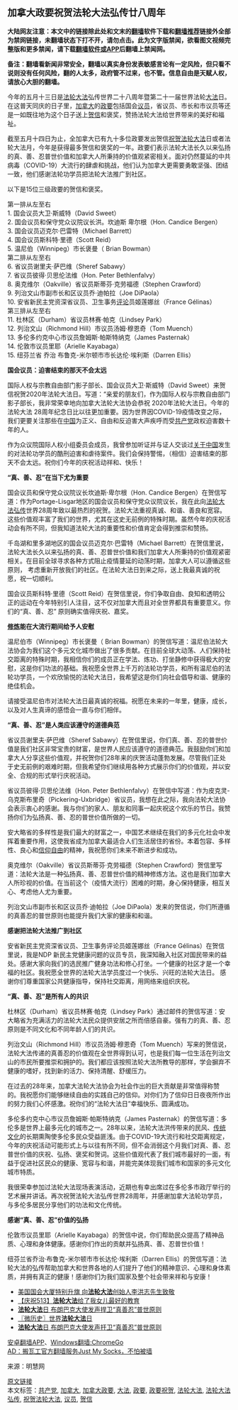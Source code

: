  <h2>加拿大政要祝贺法轮大法弘传廿八周年</h2> <p class="notice"><b>大陆网友注意：本文中的链接除此处和文末的<a href="https://github.com/bannedbook/fanqiang" >翻墙</a>软件下载和<a href="https://github.com/killgcd/justmysocks/blob/master/README.md">翻墙推荐</a>链接外全部为禁网链接，未翻墙状态下打不开，请勿点击。此为文字版禁闻，欲看图文视频完整版和更多禁闻，请下载<a href="https://github.com/bannedbook/fanqiang">翻墙软件或APP</a>后翻墙上禁闻网。</p><p>备注：翻墙看新闻非常安全，翻墙以真实身份发表敏感言论有一定风险，但只看不说则没有任何风险，翻的人太多，政府管不过来，也不管。信息自由是天赋人权，请放心大胆的翻墙。</b></p>  <div class="entry"> <p>今年的五月十三日是<a href="https://www.bannedbook.org/bnews/tag/%e6%b3%95%e8%bd%ae%e5%a4%a7%e6%b3%95/" class="st_tag internal_tag" rel="tag" title="标签 法轮大法 下的日志">法轮大法</a>弘传世界二十八周年暨第二十一届世界法轮<a href="https://www.bannedbook.org/bnews/tag/%E5%A4%A7%E6%B3%95/" class="st_tag internal_tag" rel="tag" title="标签 大法 下的日志">大法</a>日。在这普天同庆的日子里，<a href="https://www.bannedbook.org/bnews/tag/%e5%8a%a0%e6%8b%bf%e5%a4%a7/" class="st_tag internal_tag" rel="tag" title="标签 加拿大 下的日志">加拿大</a>的<a href="https://www.bannedbook.org/bnews/tag/%E6%94%BF%E8%A6%81/" class="st_tag internal_tag" rel="tag" title="标签 政要 下的日志">政要</a>包括国会<a href="https://www.bannedbook.org/bnews/tag/%e8%ae%ae%e5%91%98/" class="st_tag internal_tag" rel="tag" title="标签 议员 下的日志">议员</a>，省议员、市长和市议员等还是一如既往地为这个日子送上<a href="https://www.bannedbook.org/bnews/tag/%E8%B4%BA%E4%BF%A1/" class="st_tag internal_tag" rel="tag" title="标签 贺信 下的日志">贺信</a>和褒奖，赞扬法轮大法给世界带来的美好和福祉。</p> <p>截至五月十四日为止，全加拿大已有九十多位政要发出贺信<a href="https://www.bannedbook.org/bnews/tag/%E7%A5%9D%E8%B4%BA%E6%B3%95%E8%BD%AE%E5%A4%A7%E6%B3%95/" class="st_tag internal_tag" rel="tag" title="标签 祝贺法轮大法 下的日志">祝贺法轮大法</a>日或者法轮大法月，今年是获得最多贺信和褒奖的一年。政要们表示法轮大法长久以来弘扬的真、善、忍普世价值和加拿大人所秉持的价值观紧密相关。面对仍然蔓延的中共病毒（COVID-19）大流行的肆虐和挑战，他们认为加拿大更需要勇敢坚强、团结一致，他们感谢法轮功学员把法轮大法推广到社区。</p> <p>以下是15位三级政要的贺信和褒奖。</p> <p></p> <p>第一排从左至右<br /> 1. 国会议员大卫·斯威特（David Sweet）<br /> 2. 国会议员和保守党众议院议长洪。坎迪斯 卑尔根（Hon. Candice Bergen）<br /> 3. 国会议员迈克尔·巴雷特（Michael Barrett）<br /> 4. 国会议员斯科特·里德（Scott Reid）<br /> 5. 温尼伯（Winnipeg）市长褒曼（ Brian Bowman）<br /> 第二排从左至右<br /> 6. 省议员谢里夫·萨巴维（Sheref Sabawy）<br /> 7. 省议员彼得·贝思伦法维（Hon. Peter Bethlenfalvy）<br /> 8. 奥克维尔（Oakville）省议员斯蒂芬·克劳福德（Stephen Crawford）<br /> 9. 列治文山市副市长和区议员乔·迪帕拉（Joe DiPaola）<br /> 10. 安省新民主党资深省议员、卫生事务<span class='wp_keywordlink_affiliate'><a href="https://www.bannedbook.org/bnews/comments/" title="新闻评论" target="_blank">评论</a></span>员姬莲娜丝（France Gélinas）<br /> 第三排从左至右<br /> 11. 杜林区（Durham）省议员林赛·帕克（Lindsey Park）<br /> 12. 列治文山（Richmond Hill）市议员汤姆·穆恩奇（Tom Muench）<br /> 13. 多伦多约克中心市议员詹姆斯·帕斯特纳克（James Pasternak）<br /> 14. 伦敦市议员里耶（Arielle Kayabaga）<br /> 15. 纽芬兰省 乔治 布鲁克-米尔顿市市长达伦·埃利斯（Darren Ellis）</p> <p><strong>国会议员：迫害结束的那天不会太远</strong></p> <p></p> <p>国际人权与宗教自由部门影子部长、国会议员大卫·斯威特（David Sweet）来贺信祝贺2020年法轮大法日。写道：“亲爱的朋友们，作为国际人权与宗教自由部门影子部长，我非常荣幸地向加拿大法轮大法协会恭祝 2020年法轮大法日。今年的法轮大法 28周年纪念日比以往更加重要。因为世界因COVID-19疫情改变之际，我们更要关注那些在<span class='wp_keywordlink_affiliate'><a href="https://www.bannedbook.org/" title="中国" target="_blank">中国</a></span>为正义、自由和反迫害大声疾呼而受<a href="https://www.bannedbook.org/bnews/tag/%e5%85%b1%e4%ba%a7%e5%85%9a/" class="st_tag internal_tag" rel="tag" title="标签 共产党 下的日志">共产党</a>政权迫害数十年的人。</p> <p>作为众议院国际人权小组委员会成员，我曾参加听证并与证人交谈过<span class='wp_keywordlink'><a href="https://www.bannedbook.org/forum2/topic19.html" title="关于中国的一百个常识" target="_blank">关于中国</a></span>发生的对法轮功学员的酷刑迫害和虐待案件。我们会保持警惕，（相信）迫害结束的那天不会太远。祝你们今年的庆祝活动祥和、快乐！</p> <p><strong>“真、善、忍”在当下尤为重要</strong></p> <p></p> <p>国会议员和保守党众议院议长坎迪斯·卑尔根（Hon. Candice Bergen）在贺信写道：作为Portage-Lisgar地区的国会议员和保守党众议院议长，我在此向<a href="https://www.bannedbook.org/bnews/tag/%E6%B3%95%E8%BD%AE%E5%A4%A7%E6%B3%95%E5%BC%98%E4%BC%A0/" class="st_tag internal_tag" rel="tag" title="标签 法轮大法弘传 下的日志">法轮大法弘传</a>世界28周年致以最热烈的祝贺。法轮大法重视真诚、和谐、善良和宽容。这些价值观丰富了我们的世界，尤其在这史无前例的特殊时期。虽然今年的庆祝活动会有所不同，但我知道法轮大法的重要性和价值肯定会得到推崇和赞扬。</p>  <p></p> <p>千岛湖和里多湖地区的国会议员迈克尔·巴雷特（Michael Barrett）在贺信里说，法轮大法长久以来弘扬的真、善、忍普世价值和我们加拿大人所秉持的价值观紧密相关。在目前全球寻求各种方式阻止疫情蔓延的动荡时期，加拿大人可以遵循这些原则， 考虑重新开放我们的社区。在法轮大法日到来之际，送上我最真诚的祝愿，祝一切顺利。</p> <p></p> <p>国会议员斯科特·里德（Scott Reid）在贺信里说，你们争取自由、良知和透明公正的运动在今年特别引人注目，这不仅对加拿大而且对全世界都具有重要意义。你们的“真、善、忍” 原则确实值得庆祝、嘉奖。</p> <p><strong><span class='wp_keywordlink'><a href="https://www.qi-gong.me/" title="气功修炼网" target="_blank">修炼</a></span>能在大流行期间给予人安慰</strong></p> <p></p> <p>温尼伯市（Winnipeg）市长褒曼（ Brian Bowman）的贺信写道：温尼伯法轮大法协会为我们这个多元文化城市做出了很多贡献。在目前全球大动荡、人们保持社交距离的特殊时期，我相信你们的成员正在学法、炼功、打坐静修中获得极大的安慰，这是你们功法的基础。我祝愿全世界上千万的法轮功学员，和所有温尼伯的法轮功学员，一个欢欣愉悦的法轮大法日，我希望这是你们向社会倡导和谐、健康的绝佳机会。</p> <p>请接受温尼伯市对法轮大法日最真诚的祝福。祝愿在未来的一年里，健康，成长，以及对人生真谛的感悟会一直与你们相伴。</p> <p><strong>“真、善、忍”是人类应该遵守的道德典范</strong></p> <p></p> <p>省议员谢里夫·萨巴维（Sheref Sabawy）在贺信里说，你们真、善、忍的普世价值是我们社区非常宝贵的财富，是世界人民应该遵守的道德典范。我鼓励你们和加拿大人分享这些价值观，并祝贺你们28年来的庆贺活动蓬勃发展。尽管我们正处于史无前例的艰难时期，但我希望你们继续用各种方式展示你们的价值观，并以安全、合规的形式举行庆祝活动。</p> <p></p>  <p>省议员彼得·贝思伦法维（Hon. Peter Bethlenfalvy）在贺信中写道：作为皮克灵-乌克斯布里奇（Pickering-Uxbridge）省议员，我想在此之际，我向法轮大法协会表示衷心的感谢。我与你们的家人、朋友和同事一起庆祝这个欢乐的节日。我赞扬你们为弘扬真、善、忍的普世价值所做的一切。</p> <p>安大略省的多样性是我们最大的财富之一，中国艺术继续在我们的多元化社会中发挥着重要作用，这使我省成为加拿大最适合人们生活居住的省份。本着包容、多样性、良心和<span class='wp_keywordlink'><a href="https://www.bannedbook.org/forum11/topic307.html" title="禁片：在中国宗教信仰自由吗？" target="_blank">信仰自由</a></span>的精神，我祝愿你们未来不断进步和成功。</p> <p></p> <p>奥克维尔（Oakville）省议员斯蒂芬·克劳福德（Stephen Crawford）贺信里写道：法轮大法是一种弘扬真、善、忍普世价值的精神修炼方法。这也是我们加拿大人所珍视的价值。在当前这个（疫情大流行）困难的时期，身心保持健康，相互关心、考虑他人尤为重要。</p> <p></p> <p>列治文山市副市长和区议员乔·迪帕拉（Joe DiPaola）发来的贺信说，你们所遵循的真善忍的普世原则也能提升我们大家的健康和和谐。</p> <p><strong>感谢把法轮大法推广到社区</strong></p> <p></p> <p>安省新民主党资深省议员、卫生事务评论员姬莲娜丝（France Gélinas）在贺信里说，我是NDP 新民主党健康问题的议员专员，我深知融入社区对国民带来的益处。感谢大家向我们的选民推广健身功法和修心打坐。一个健康的社区才是一个幸福的社区。我祝愿全世界的法轮大法学员度过一个快乐、兴旺的法轮大法日。 感谢你们尊重国家公共健康指导，保持社交距离，用网络来组织庆祝。</p> <p><strong>“真、善、忍”是所有人的共识</strong></p> <p></p> <p>杜林区（Durham）省议员林赛·帕克（Lindsey Park）通过邮件的贺信写道：安大略省为充满活力的法轮大法民众提供安居之所而倍感自豪。强有力的真、善、忍原则是不同文化和不同年龄人们的共识。</p>  <p></p> <p>列治文山（Richmond Hill）市议员汤姆·穆恩奇（Tom Muench）写来的贺信说，法轮大法传递的真善忍的价值观在全世界得到认可，也是我们每一位生活在列治文山的市民所要推崇和拥护的。我们都应该按照法轮大法所教导的那样，学会摒弃不健康的嗜好，找到新的活力、保持清醒、舒缓压力。</p> <p>在过去的28年来，加拿大法轮大法协会为社会作出的巨大贡献是非常值得称赞的。我祝愿你们能够继续自由的实践自己的信仰。对你们为了信仰日日夜夜所作出的努力我们心怀感激。祝你们的“法轮大法日”幸福快乐、圆满成功。</p> <p></p> <p>多伦多约克中心市议员詹姆斯·帕斯特纳克（James Pasternak）的贺信写道：多伦多是世界上最多元化的城市之一。28年以来，法轮大法洪传带来的民风、<span class='wp_keywordlink_affiliate'><a href="https://www.bannedbook.org/bnews/tculture/" title="传统文化" target="_blank">传统文化</a></span>的长期熏陶使多伦多民众受益匪浅。由于COVID-19大流行和社交距离规定，今年的庆祝活动可能形式上与以往有所不同，但不会消弱这个月我们对真、善、忍普世价值的庆祝、弘扬、褒奖和贺词。这些价值观代表了我们城市最好的一面，有益于促进社区民众的健康、宽容与和谐，并能完美体现我们城市和国家的多元文化城市特质。</p> <p>我很荣幸参加过法轮大法现场表演活动，近期也有幸出席过在多伦多市政厅举行的艺术展并讲话。再次祝贺法轮大法弘传世界28周年，并感谢加拿大法轮功学员，与多伦多居民分享他们的功法和文化传统。</p> <p><strong>感谢“真、善、忍”价值的弘扬</strong></p> <p></p> <p>伦敦市议员里耶（Arielle Kayabaga）的贺信中说，你们帮助民众提高了精神品质、心理和身体健康。感谢你们作出的贡献并弘扬真、善、忍普世价值！</p> <p></p> <p>纽芬兰省乔治·布鲁克-米尔顿市市长达伦·埃利斯（Darren Ellis）的贺信写道：法轮大法的弘传帮助加拿大和世界各地的人们提升了他们的精神意识、心理和身体素质，并拥有真正的健康！感谢你们为我们国家及整个社会带来祥和与安康！</p> <ul class='op-related-articles' title='相关阅读'> <li><a href='https://www.bannedbook.org/bnews/comments/20200516/1329276.html' target='_blank'>美国国会大厦特别升旗 向<b>法轮大法</b>创始人李洪志先生致敬</a></li> <li><a href='https://www.bannedbook.org/bnews/cbnews/20200516/1329218.html' target='_blank'>【庆祝513】<b>法轮大法</b>给了我女儿最好的教育</a></li> <li><a href='https://www.bannedbook.org/bnews/cnnews/20200514/1328477.html' target='_blank'><b>法轮大法</b>日 布朗巴克大使发声捍卫“真善忍”普世原则</a></li> <li><a href='https://www.bannedbook.org/bnews/lishi/20200514/1328241.html' target='_blank'>〖微历史〗世界<b>法轮大法</b>日</a></li> <li><a href='https://www.bannedbook.org/bnews/comments/20200514/1328182.html' target='_blank'><b>法轮大法</b>日 布朗巴克大使发声扞卫“真善忍”普世原则</a></li> </ul> <div class="texttj"> <a href="https://github.com/bannedbook/fanqiang/wiki/%E7%A6%81%E9%97%BB%E7%BD%91%E5%AE%89%E5%8D%93%E7%BF%BB%E5%A2%99%E6%96%B0%E9%97%BBAPP" target="_blank">安卓翻墙APP</a>、<a href="https://github.com/bannedbook/fanqiang/wiki/Chrome%E4%B8%80%E9%94%AE%E7%BF%BB%E5%A2%99%E5%8C%85" target="_blank">Windows翻墙:ChromeGo</a><br/> <a href="https://github.com/killgcd/justmysocks/blob/master/README.md" target="_blank">AD：搬瓦工官方翻墙服务Just My Socks，不怕被墙</a> </div><p>来源：明慧网</p> <a name='sharetosocial'></a>         <div><a href='https://www.bannedbook.org/bnews/cbnews/20200516/1329640.html'>原文链接</a></div>  </div><!--END ENTRY--> <div class="postfooter"> <div>本文标签：<a href="https://www.bannedbook.org/bnews/tag/%e5%85%b1%e4%ba%a7%e5%85%9a/" rel="tag">共产党</a>, <a href="https://www.bannedbook.org/bnews/tag/%e5%8a%a0%e6%8b%bf%e5%a4%a7/" rel="tag">加拿大</a>, <a href="https://www.bannedbook.org/bnews/tag/%E5%8A%A0%E6%8B%BF%E5%A4%A7%E6%94%BF%E8%A6%81/" rel="tag">加拿大政要</a>, <a href="https://www.bannedbook.org/bnews/tag/%E5%A4%A7%E6%B3%95/" rel="tag">大法</a>, <a href="https://www.bannedbook.org/bnews/tag/%E6%94%BF%E8%A6%81/" rel="tag">政要</a>, <a href="https://www.bannedbook.org/bnews/tag/%E6%94%BF%E8%A6%81%E7%A5%9D%E8%B4%BA/" rel="tag">政要祝贺</a>, <a href="https://www.bannedbook.org/bnews/tag/%e6%b3%95%e8%bd%ae%e5%a4%a7%e6%b3%95/" rel="tag">法轮大法</a>, <a href="https://www.bannedbook.org/bnews/tag/%E6%B3%95%E8%BD%AE%E5%A4%A7%E6%B3%95%E5%BC%98%E4%BC%A0/" rel="tag">法轮大法弘传</a>, <a href="https://www.bannedbook.org/bnews/tag/%E7%A5%9D%E8%B4%BA%E6%B3%95%E8%BD%AE%E5%A4%A7%E6%B3%95/" rel="tag">祝贺法轮大法</a>, <a href="https://www.bannedbook.org/bnews/tag/%e8%ae%ae%e5%91%98/" rel="tag">议员</a>, <a href="https://www.bannedbook.org/bnews/tag/%E8%B4%BA%E4%BF%A1/" rel="tag">贺信</a></div>  </div><!--END POSTFOOTER--> 